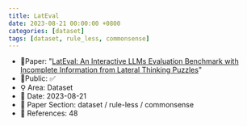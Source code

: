 ```yaml
---
title: LatEval
date: 2023-08-21 00:00:00 +0800
categories: [dataset]
tags: [dataset, rule_less, commonsense]
---
```


- 📙Paper: "[LatEval: An Interactive LLMs Evaluation Benchmark with Incomplete Information from Lateral Thinking Puzzles](https://www.semanticscholar.org/paper/LatEval%3A-An-Interactive-LLMs-Evaluation-Benchmark-Huang-Ma/194e8cb8f2b4673d467c01d010afba31551cb0da)"
- 🔑Public: ✅
- ⚲ Area: Dataset
- 📅 Date: 2023-08-21
- 🔎 Paper Section: dataset / rule-less / commonsense
- 📝 References: 48
